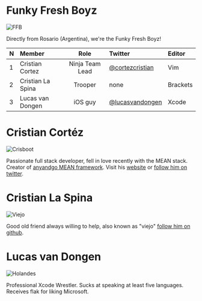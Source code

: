 Funky Fresh Boyz
====================

![FFB](http://moviesmedia.ign.com/movies/image/article/784/784153/kios-jamie1_1177708841.jpg)

Directly from Rosario (Argentina), we're the Funky Fresh Boyz!

| N     | Member            | Role            | Twitter                                               | Editor   |
| :---- | :----             | :----:          | :----                                                 | :----    |
| 1     | Cristian Cortez   | Ninja Team Lead | [@cortezcristian](https://twitter.com/cortezcristian) | Vim      |
| 2     | Cristian La Spina | Trooper         | none                                                  | Brackets |
| 3     | Lucas van Dongen  | iOS guy         | [@lucasvandongen](https://twitter.com/lucasvandongen) | Xcode    |


# Cristian Cortéz

![Crisboot](http://cortezcristian.com/images/fpo-carousel-imge-4.jpg)

Passionate full stack developer, fell in love recently with the MEAN stack. Creator of [anyandgo MEAN framework](https://github.com/cortezcristian/anyandgo). Visit his [website](http://cortezcristian.com/) or [follow him on twitter](https://twitter.com/cortezcristian).

# Cristian La Spina

![Viejo](https://imagizer.imageshack.us/v2/800x320q90/673/BiKy62.jpg)

Good old friend always willing to help, also known as "viejo" [follow him on github](https://github.com/viehot/).


# Lucas van Dongen

![Holandes](http://imagizer.imageshack.us/a/img633/6561/a6ZquR.png)

Professional Xcode Wrestler. Sucks at speaking at least five languages. Receives flak for liking Microsoft.
